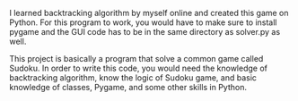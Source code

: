 I learned backtracking algorithm by myself online and created this game on Python. For this program to work, you would have to make sure to install pygame and the GUI code has to be in the same directory as solver.py as well.

This project is basically a program that solve a common game called Sudoku. In order to write this code, you would need the knowledge of backtracking algorithm, know the logic of Sudoku game, and basic knowledge of classes, Pygame, and some other skills in Python. 

